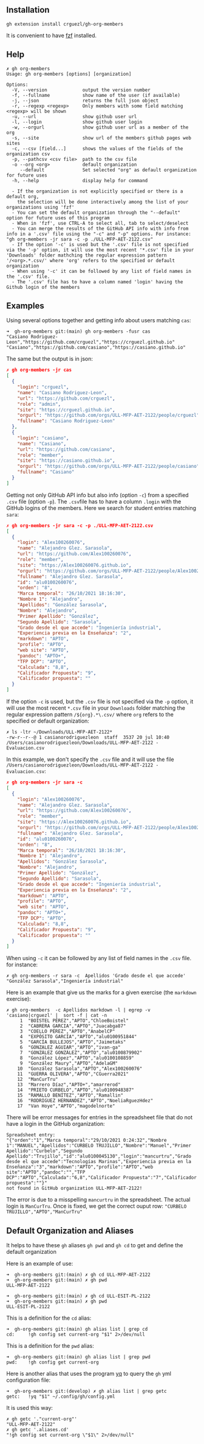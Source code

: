 ## Installation

```
gh extension install crguezl/gh-org-members
```

It is convenient to have [fzf](https://github.com/junegunn/fzf) installed.

## Help

```
✗ gh org-members                                                       
Usage: gh org-members [options] [organization]

Options:
  -V, --version             output the version number
  -f, --fullname            show name of the user (if available)
  -j, --json                returns the full json object
  -r, --regexp <regexp>     Only members with some field matching <regexp> will be shown
  -u, --url                 show github user url
  -l, --login               show github user login
  -w, --orgurl              show github user url as a member of the org
  -s, --site                show url of the members github pages web sites
  -c, --csv [field...]      shows the values of the fields of the organization csv
  -p, --pathcsv <csv file>  path to the csv file
  -o --org <org>            default organization
     --default              Set selected "org" as default organization for future uses
  -h, --help                display help for command

  - If the organization is not explicitly specified or there is a default org, 
    the selection will be done interactively among the list of your organizations using 'fzf'
  - You can set the default organization through the "--default" option for future uses of this program
  - When in 'fzf', use CTRL-A to select all, tab to select/deselect
  - You can merge the results of the GitHub API info with info from info in a '.csv' file using the "-c" and "-p" options. For instance: "gh org-members -jr sara -c -p ./ULL-MFP-AET-2122.csv"
  - If the option '-c' is used but the '.csv' file is not specified via the '-p' option, it will use the most recent '*.csv' file in your 'Downloads' folder mathching the regular expression pattern '/<org>.*.csv/' where 'org' refers to the specified or default organization  
  - When using '-c' it can be followed by any list of field names in the '.csv' file. 
  - The '.csv' file has to have a column named 'login' having the Github login of the members
```

## Examples

Using several options together and getting info about users matching `cas`:

```
➜  gh-org-members git:(main) gh org-members -fusr cas                 
"Casiano Rodriguez-Leon","https://github.com/crguezl","https://crguezl.github.io"
"Casiano","https://github.com/casiano","https://casiano.github.io"
```

The same but the output is in json:

```json
✗ gh org-members -jr cas   
[
  {
    "login": "crguezl",
    "name": "Casiano Rodriguez-Leon",
    "url": "https://github.com/crguezl",
    "role": "admin",
    "site": "https://crguezl.github.io",
    "orgurl": "https://github.com/orgs/ULL-MFP-AET-2122/people/crguezl",
    "fullname": "Casiano Rodriguez-Leon"
  },
  {
    "login": "casiano",
    "name": "Casiano",
    "url": "https://github.com/casiano",
    "role": "member",
    "site": "https://casiano.github.io",
    "orgurl": "https://github.com/orgs/ULL-MFP-AET-2122/people/casiano",
    "fullname": "Casiano"
  }
]
```

Getting not only GitHub API info but also info (option `-c`) from a specified `.csv` file (option `-p`). 
The `.csv`file has to have a column `.login` with the GitHub logins of the members. Here we search for student entries matching `sara`:

```json
✗ gh org-members -jr sara -c -p ./ULL-MFP-AET-2122.csv
[
  {
    "login": "Alex100260076",
    "name": "Alejandro Glez. Sarasola",
    "url": "https://github.com/Alex100260076",
    "role": "member",
    "site": "https://Alex100260076.github.io",
    "orgurl": "https://github.com/orgs/ULL-MFP-AET-2122/people/Alex100260076",
    "fullname": "Alejandro Glez. Sarasola",
    "id": "alu0100260076",
    "orden": "8",
    "Marca temporal": "26/10/2021 18:16:30",
    "Nombre 1": "Alejandro",
    "Apellidos": "González Sarasola",
    "Nombre": "Alejandro",
    "Primer Apellido": "González",
    "Segundo Apellido": "Sarasola",
    "Grado desde el que accede": "Ingeniería industrial",
    "Experiencia previa en la Enseñanza": "2",
    "markdown": "APTO",
    "profile": "APTO",
    "web site": "APTO",
    "pandoc": "APTO+",
    "TFP DCP": "APTO",
    "Calculada": "8,8",
    "Calificador Propuesta": "9",
    "Calificador propuesta": ""
  }
]
```

If the option `-c` is used, but the `.csv` file is not specified via the `-p` option, it will use the most recent 
`*.csv` file in your `Downloads` folder matching the regular expression pattern `/${org}.*\.csv/` where `org` refers to the specified or default
organization:

```
✗ ls -ltr ~/Downloads/ULL-MFP-AET-2122*                   
-rw-r--r--@ 1 casianorodriguezleon  staff  3537 20 jul 10:40 /Users/casianorodriguezleon/Downloads/ULL-MFP-AET-2122 - Evaluacion.csv
```

In this example, we don't specify the `.csv` file and it will use the file `/Users/casianorodriguezleon/Downloads/ULL-MFP-AET-2122 - Evaluacion.csv`:

```json
✗ gh org-members -jr sara -c   
[
  {
    "login": "Alex100260076",
    "name": "Alejandro Glez. Sarasola",
    "url": "https://github.com/Alex100260076",
    "role": "member",
    "site": "https://Alex100260076.github.io",
    "orgurl": "https://github.com/orgs/ULL-MFP-AET-2122/people/Alex100260076",
    "fullname": "Alejandro Glez. Sarasola",
    "id": "alu0100260076",
    "orden": "8",
    "Marca temporal": "26/10/2021 18:16:30",
    "Nombre 1": "Alejandro",
    "Apellidos": "González Sarasola",
    "Nombre": "Alejandro",
    "Primer Apellido": "González",
    "Segundo Apellido": "Sarasola",
    "Grado desde el que accede": "Ingeniería industrial",
    "Experiencia previa en la Enseñanza": "2",
    "markdown": "APTO",
    "profile": "APTO",
    "web site": "APTO",
    "pandoc": "APTO+",
    "TFP DCP": "APTO",
    "Calculada": "8,8",
    "Calificador Propuesta": "9",
    "Calificador propuesta": ""
  }
]
```

When using `-c` it can be followed by any list of field names in the `.csv` file. 
for instance:

```
✗ gh org-members -r sara -c  Apellidos 'Grado desde el que accede'
"González Sarasola","Ingeniería industrial"
```

Here is an example that give us the marks for a given exercise (the `markdown` exercise):

```
✗ gh org-members  -c Apellidos markdown -l | egrep -v 'casiano|crguezl' |  sort -f | cat -n
     1  "BOISTEL PÉREZ","APTO","ChloeBoistel"
     2  "CABRERA GARCIA","APTO","Juacabga87"
     3  "COELLO PÉREZ","APTO","AnabelCP"
     4  "EXPÓSITO GARCÍA","APTO","alu0100951844"
     5  "GARCÍA BULLEJOS","APTO","Jaimetaks"
     6  "GONZALEZ AGUIAR","APTO","ivan-ga"
     7  "GONZÁLEZ GONZÁLEZ","APTO","alu0100879902"
     8  "González López","APTO","alu0100108859"
     9  "González Maury","APTO","AdelaGM"
    10  "González Sarasola","APTO","Alex100260076"
    11  "GUERRA OLIVERA","APTO","CGuerra2021"
    12  "ManCurTru"
    13  "Marrero Díaz","APTO+","amarrerod"
    14  "PRIETO CURBELO","APTO","alu0100948387"
    15  "RAMALLO BENÍTEZ","APTO","Ramallin"
    16  "RODRIGUEZ HERNANDEZ","APTO","NoeliaRguezHdez"
    17  "Van Hoye","APTO","magodelnorte"
```

There will be error messages for entries in the spreadsheet file that do not have a login in the GitHub organization:

```
Spreadsheet entry:
"{"orden":"1","Marca temporal":"29/10/2021 0:24:32","Nombre 1":"MANUEL","Apellidos":"CURBELO TRUJILLO","Nombre":"Manuel","Primer Apellido":"Curbelo","Segundo Apellido":"Trujillo","id":"alu0100045130","login":"mancurtru","Grado desde el que accede":"Tecnologías Marinas","Experiencia previa en la Enseñanza":"3","markdown":"APTO","profile":"APTO","web site":"APTO","pandoc":"","TFP DCP":"APTO","Calculada":"6,8","Calificador Propuesta":"7","Calificador propuesta":""}"
not found in GitHub organization ULL-MFP-AET-2122!
```
The error is due to a misspelling `mancurtru` in the spreadsheet. The actual login is `ManCurTru`.
Once is fixed, we get the correct ouput row: `"CURBELO TRUJILLO","APTO","ManCurTru"`


## Default Organization and Aliases

It helps to have these `gh` aliases `gh pwd` and `gh cd` to get and define the default organization

Here is an example of use:

```
➜  gh-org-members git:(main) ✗ gh cd ULL-MFP-AET-2122
➜  gh-org-members git:(main) ✗ gh pwd
ULL-MFP-AET-2122
```

```
➜  gh-org-members git:(main) ✗ gh cd ULL-ESIT-PL-2122
➜  gh-org-members git:(main) ✗ gh pwd
ULL-ESIT-PL-2122
```

This is a definition for the `cd` alias:

```
➜  gh-org-members git:(main) gh alias list | grep cd
cd:     !gh config set current-org "$1" 2>/dev/null
```

This is a definition for the `pwd` alias:

```
➜  gh-org-members git:(main) gh alias list | grep pwd
pwd:    !gh config get current-org
```

Here is another alias that uses the program [yq](https://github.com/mikefarah/yq) to query the `gh` yml configuration file:

```
➜  gh-org-members git:(develop) ✗ gh alias list | grep getc
getc:   !yq "$1" ~/.config/gh/config.yml
```

It is used this way:

```
✗ gh getc '."current-org"'
"ULL-MFP-AET-2122"
✗ gh getc '.aliases.cd'  
"!gh config set current-org \"$1\" 2>/dev/null"
```